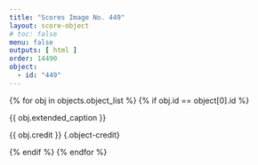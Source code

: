 ```yaml
---
title: "Scores Image No. 449"
layout: score-object
# toc: false
menu: false
outputs: [ html ]
order: 14490
object:
  - id: "449"
---
```


{% for obj in objects.object_list %}
{% if obj.id == object[0].id %}

{{ obj.extended_caption }}

{{ obj.credit }} {.object-credit}

{% endif %}
{% endfor %}
